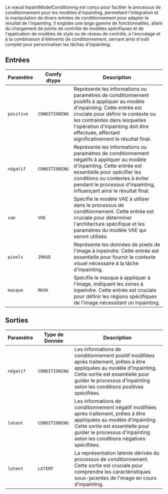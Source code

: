 
Le nœud InpaintModelConditioning est conçu pour faciliter le processus de conditionnement pour les modèles d'inpainting, permettant l'intégration et la manipulation de divers entrées de conditionnement pour adapter le résultat de l'inpainting. Il englobe une large gamme de fonctionnalités, allant du chargement de points de contrôle de modèles spécifiques et de l'application de modèles de style ou de réseau de contrôle, à l'encodage et à la combinaison d'éléments de conditionnement, servant ainsi d'outil complet pour personnaliser les tâches d'inpainting.

## Entrées

| Paramètre | Comfy dtype        | Description |
|-----------|--------------------|-------------|
| `positive`| `CONDITIONING`     | Représente les informations ou paramètres de conditionnement positifs à appliquer au modèle d'inpainting. Cette entrée est cruciale pour définir le contexte ou les contraintes dans lesquelles l'opération d'inpainting doit être effectuée, affectant significativement le résultat final. |
| `négatif`| `CONDITIONING`     | Représente les informations ou paramètres de conditionnement négatifs à appliquer au modèle d'inpainting. Cette entrée est essentielle pour spécifier les conditions ou contextes à éviter pendant le processus d'inpainting, influençant ainsi le résultat final. |
| `vae`     | `VAE`              | Spécifie le modèle VAE à utiliser dans le processus de conditionnement. Cette entrée est cruciale pour déterminer l'architecture spécifique et les paramètres du modèle VAE qui seront utilisés. |
| `pixels`  | `IMAGE`            | Représente les données de pixels de l'image à inpeindre. Cette entrée est essentielle pour fournir le contexte visuel nécessaire à la tâche d'inpainting. |
| `masque`    | `MASK`             | Spécifie le masque à appliquer à l'image, indiquant les zones à inpeindre. Cette entrée est cruciale pour définir les régions spécifiques de l'image nécessitant un inpainting. |

## Sorties

| Paramètre | Type de Donnée | Description |
|-----------|--------------|-------------|
| `négatif`| `CONDITIONING` | Les informations de conditionnement positif modifiées après traitement, prêtes à être appliquées au modèle d'inpainting. Cette sortie est essentielle pour guider le processus d'inpainting selon les conditions positives spécifiées. |
| `latent`| `CONDITIONING` | Les informations de conditionnement négatif modifiées après traitement, prêtes à être appliquées au modèle d'inpainting. Cette sortie est essentielle pour guider le processus d'inpainting selon les conditions négatives spécifiées. |
| `latent`  | `LATENT`     | La représentation latente dérivée du processus de conditionnement. Cette sortie est cruciale pour comprendre les caractéristiques sous-jacentes de l'image en cours d'inpainting. |
